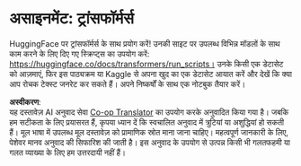 <!--
CO_OP_TRANSLATOR_METADATA:
{
  "original_hash": "177f3ea3995d725e6f9f5c66af16edcd",
  "translation_date": "2025-08-24T09:50:28+00:00",
  "source_file": "lessons/5-NLP/18-Transformers/assignment.md",
  "language_code": "hi"
}
-->
# असाइनमेंट: ट्रांसफॉर्मर्स

HuggingFace पर ट्रांसफॉर्मर्स के साथ प्रयोग करें! उनकी साइट पर उपलब्ध विभिन्न मॉडलों के साथ काम करने के लिए दिए गए स्क्रिप्ट्स का उपयोग करें: https://huggingface.co/docs/transformers/run_scripts। उनके किसी एक डेटासेट को आज़माएं, फिर इस पाठ्यक्रम या Kaggle से अपना खुद का एक डेटासेट आयात करें और देखें कि क्या आप रोचक टेक्स्ट जनरेट कर सकते हैं। अपने निष्कर्षों के साथ एक नोटबुक तैयार करें।

**अस्वीकरण**:  
यह दस्तावेज़ AI अनुवाद सेवा [Co-op Translator](https://github.com/Azure/co-op-translator) का उपयोग करके अनुवादित किया गया है। जबकि हम सटीकता के लिए प्रयासरत हैं, कृपया ध्यान दें कि स्वचालित अनुवाद में त्रुटियां या अशुद्धियां हो सकती हैं। मूल भाषा में उपलब्ध मूल दस्तावेज़ को प्रामाणिक स्रोत माना जाना चाहिए। महत्वपूर्ण जानकारी के लिए, पेशेवर मानव अनुवाद की सिफारिश की जाती है। इस अनुवाद के उपयोग से उत्पन्न किसी भी गलतफहमी या गलत व्याख्या के लिए हम उत्तरदायी नहीं हैं।